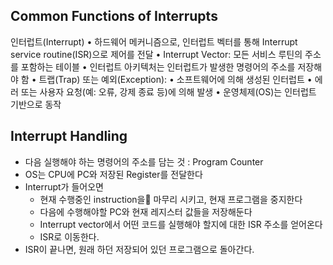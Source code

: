 ## Common Functions of Interrupts
인터럽트(Interrupt)
	•	하드웨어 메커니즘으로, 인터럽트 벡터를 통해 Interrupt service routine(ISR)으로 제어를 전달
	•	Interrupt Vector: 모든 서비스 루틴의 주소를 포함하는 테이블
•	인터럽트 아키텍처는 인터럽트가 발생한 명령어의 주소를 저장해야 함
•	트랩(Trap) 또는 예외(Exception):
	•	소프트웨어에 의해 생성된 인터럽트
	•	에러 또는 사용자 요청(예: 오류, 강제 종료 등)에 의해 발생
•	운영체제(OS)는 인터럽트 기반으로 동작
## Interrupt Handling
- 다음 실행해야 하는 명령어의 주소를 담는 것 : Program Counter
- OS는 CPU에 PC와 저장된 Register를 전달한다
- Interrupt가 들어오면
	- 현재 수행중인 instruction을 마무리 시키고, 현재 프로그램을 중지한다
	- 다음에 수행해야할 PC와 현재 레지스터 값들을 저장해둔다
	- Interrupt vector에서 어떤 코드를 실행해야 할지에 대한 ISR 주소를 얻어온다 
	- ISR로 이동한다.
- ISR이 끝나면, 원래 하던 저장되어 있던 프로그램으로 돌아간다.
